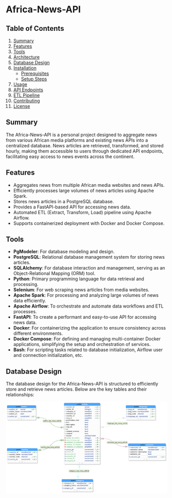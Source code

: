 # Africa-News-API

## Table of Contents
1. [Summary](#summary)
2. [Features](#features)
3. [Tools](#tools)
4. [Architecture](#architecture)
5. [Database Design](#database-design)
6. [Installation](#installation)
   - [Prerequisites](#prerequisites)
   - [Setup Steps](#setup-steps)
7. [Usage](#usage)
8. [API Endpoints](#api-endpoints)
9. [ETL Pipeline](#etl-pipeline)
10. [Contributing](#contributing)
11. [License](#license)

## Summary
The Africa-News-API is a personal project designed to aggregate news from various African media platforms and existing news APIs into a centralized database. News articles are retrieved, transformed, and stored hourly, making them accessible to users through dedicated API endpoints, facilitating easy access to news events across the continent.

## Features
- Aggregates news from multiple African media websites and news APIs.
- Efficiently processes large volumes of news articles using Apache Spark.
- Stores news articles in a PostgreSQL database.
- Provides a FastAPI-based API for accessing news data.
- Automated ETL (Extract, Transform, Load) pipeline using Apache Airflow.
- Supports containerized deployment with Docker and Docker Compose.

## Tools
- **PgModeler**: For database modeling and design.
- **PostgreSQL**: Relational database management system for storing news articles.
- **SQLAlchemy**: For database interaction and management, serving as an Object-Relational Mapping (ORM) tool.
- **Python**: Primary programming language for data retrieval and processing.
- **Selenium**: For web scraping news articles from media websites.
- **Apache Spark**: For processing and analyzing large volumes of news data efficiently.
- **Apache Airflow**: To orchestrate and automate data workflows and ETL processes.
- **FastAPI**: To create a performant and easy-to-use API for accessing news data.
- **Docker**: For containerizing the application to ensure consistency across different environments.
- **Docker Compose**: For defining and managing multi-container Docker applications, simplifying the setup and orchestration of services.
- **Bash**: For scripting tasks related to database initialization, Airflow user and connection initialization, etc.

<!--## Architecture
*Detailed architecture diagram and explanation here (if available).*-->

## Database Design
The database design for the Africa-News-API is structured to efficiently store and retrieve news articles. Below are the key tables and their relationships:

![Database Design](./database/design/design.png)

<!-- ### Tables

1. **articles**
   - **id**: Serial primary key.
   - **title**: String, the title of the news article.
   - **content**: Text, the body of the article.
   - **source**: String, the media source of the article.
   - **published_at**: Timestamp, the publication date of the article.
   - **url**: String, the URL of the article.
   - **created_at**: Timestamp, the date and time the article was created in the database.
   - **updated_at**: Timestamp, the date and time the article was last updated.

2. **sources**
   - **id**: Serial primary key.
   - **name**: String, the name of the news source.
   - **api_url**: String, the API endpoint for retrieving articles from this source (if applicable).
   - **created_at**: Timestamp, the date and time the source was added to the database.

### Relationships
- Each article can be associated with one source, establishing a one-to-many relationship between `sources` and `articles`.


## Installation
### Prerequisites
*List any prerequisites needed before installation (e.g., Docker, Python, etc.).*

### Setup Steps
*Step-by-step guide to set up the project environment, including commands for Docker and installation of dependencies.*

## Usage
*Instructions on how to run the project and any configuration options.*

## API Endpoints
*Document the API endpoints available, including request methods, parameters, and example responses.*

## ETL Pipeline
*Explain the ETL pipeline process, including any scheduled jobs and how data flows through the system.*

## Contributing
*Guidelines for contributing to the project.*

## License
*Specify the license under which the project is distributed.*-->
